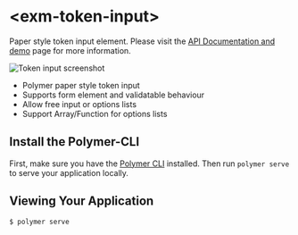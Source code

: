 # \<exm-token-input\>

Paper style token input element. Please visit the [API Documentation and demo](http://exmg.github.io/exm-token-input/) page for more information.

![Token input screenshot](http://cdn.playtotv.com/pttv-dev/U_ac6b5c18fc5f7fd5/22880916555679581/57a6f552e4b08eea93d33765.png)

* Polymer paper style token input
* Supports form element and validatable behaviour
* Allow free input or options lists
* Support Array/Function for options lists

## Install the Polymer-CLI

First, make sure you have the [Polymer CLI](https://www.npmjs.com/package/polymer-cli) installed. Then run `polymer serve` to serve your application locally.

## Viewing Your Application

```
$ polymer serve
```
